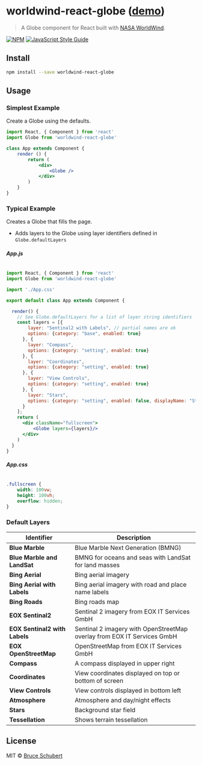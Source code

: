 # worldwind-react-globe ([demo](https://emxsys.github.io/worldwind-react-globe/))

> A Globe component for React built with [NASA WorldWind](https://worldwind.arc.nasa.gov/web/).
>

[![NPM](https://img.shields.io/npm/v/worldwind-react-globe.svg)](https://www.npmjs.com/package/worldwind-react-globe) [![JavaScript Style Guide](https://img.shields.io/badge/code_style-standard-brightgreen.svg)](https://standardjs.com)

## Install

```bash
npm install --save worldwind-react-globe
```

## Usage

### Simplest Example

Create a Globe using the defaults.

```jsx
import React, { Component } from 'react'
import Globe from 'worldwind-react-globe'

class App extends Component {
    render () {
        return (
            <div>
                <Globe />
            </div>
        )
    }
}
```

### Typical Example

Creates a Globe that fills the page.

- Adds layers to the Globe using layer identifiers defined in `Globe.defaultLayers`

##### App.js

```jsx

import React, { Component } from 'react'
import Globe from 'worldwind-react-globe'

import './App.css'

export default class App extends Component {

  render() {
    // See Globe.defaultLayers for a list of layer string identifiers
    const layers = [{
        layer: "Sentinal2 with Labels", // partial names are ok
        options: {category: "base", enabled: true}
      }, {
        layer: "Compass",
        options: {category: "setting", enabled: true}
      }, {
        layer: "Coordinates",
        options: {category: "setting", enabled: true}
      }, {
        layer: "View Controls",
        options: {category: "setting", enabled: true}
      }, {
        layer: "Stars",
        options: {category: "setting", enabled: false, displayName: "Stars"}
      }
    ];
    return (
      <div className="fullscreen">
          <Globe layers={layers}/>
      </div>
    )
  }
}
```

##### App.css

```css

.fullscreen {
    width: 100vw;
    height: 100vh;
    overflow: hidden;
}
```

### Default Layers

Identifier | Description
---------- | --------------
__Blue Marble__ | Blue Marble Next Generation (BMNG)
__Blue Marble and LandSat__ | BMNG for oceans and seas with LandSat for land masses
__Bing Aerial__ | Bing aerial imagery
__Bing Aerial with Labels__ | Bing aerial imagery with road and place name labels
__Bing Roads__ | Bing roads map
__EOX Sentinal2__ | Sentinal 2 imagery from EOX IT Services GmbH
__EOX Sentinal2 with Labels__ | Sentinal 2 imagery with OpenStreetMap overlay from EOX IT Services GmbH
__EOX OpenStreetMap__ | OpenStreetMap from EOX IT Services GmbH
__Compass__ | A compass displayed in upper right
__Coordinates__ | View coordinates displayed on top or bottom of screen
__View Controls__ | View controls displayed in bottom left
__Atmosphere__ | Atmosphere and day/night effects
__Stars__ | Background star field
__Tessellation__ | Shows terrain tessellation

## License

MIT © [Bruce Schubert](https://github.com/emxsys)
